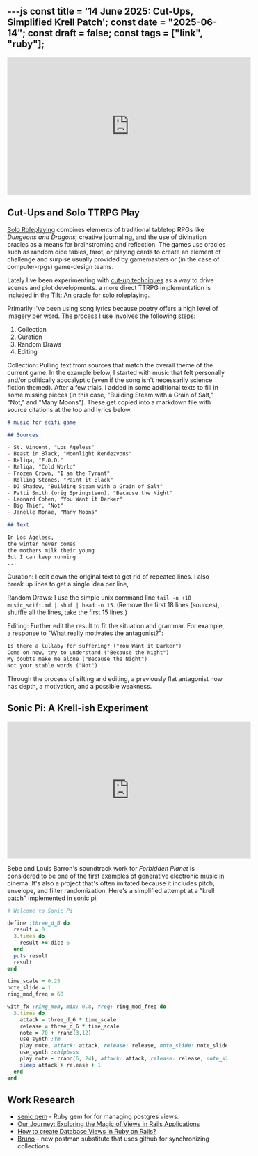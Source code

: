 ---js
const title = '14 June 2025: Cut-Ups, Simplified Krell Patch';
const date = "2025-06-14";
const draft = false;
const tags = ["link", "ruby"];
---

<iframe width="560" height="315" src="https://www.youtube.com/embed/UrfFHzqGBZI?si=fEakddz0v1WR7Epk" title="YouTube video player" frameborder="0" allow="accelerometer; autoplay; clipboard-write; encrypted-media; gyroscope; picture-in-picture; web-share" referrerpolicy="strict-origin-when-cross-origin" allowfullscreen></iframe>

## Cut-Ups and Solo TTRPG Play

[Solo Roleplaying](https://www.forbes.com/sites/robwieland/2023/11/25/now-is-a-great-time-to-check-out-solo-roleplaying/) combines elements of traditional tabletop RPGs like _Dungeons and Dragons,_ creative journaling, and the use of divination oracles as a means for brainstroming and reflection. The games use oracles such as random dice tables, tarot, or playing cards to create an element of challenge and surpise usually provided by gamemasters or (in the case of computer-rpgs) game-design teams.

Lately I've been experimenting with [cut-up techniques](https://en.wikipedia.org/wiki/Cut-up_technique) as a way to drive scenes and plot developments. a more direct TTRPG implementation is included in the [Tilt: An oracle for solo roleplaying](https://www.drivethrurpg.com/en/product/319632/tilt-an-oracle-for-solo-roleplaying).

Primarily I've been using song lyrics because poetry offers a high level of imagery per word. The process I use involves the following steps:

1. Collection
2. Curation
3. Random Draws
4. Editing

Collection: Pulling text from sources that match the overall theme of the current game. In the example below, I started with music that felt personally and/or politically apocalyptic (even if the song isn't necessarily science fiction themed). After a few trials, I added in some additional texts to fill in some missing pieces (in this case, "Building Steam with a Grain of Salt," "Not," and "Many Moons"). These get copied into a markdown file with source citations at the top and lyrics below.

```markdown
# music for scifi game

## Sources

- St. Vincent, "Los Ageless"
- Beast in Black, "Moonlight Rendezvous"
- Reliqa, "E.O.D."
- Reliqa, "Cold World"
- Frozen Crown, "I am the Tyrant"
- Rolling Stones, "Paint it Black"
- DJ Shadow, "Building Steam with a Grain of Salt"
- Patti Smith (orig Springsteen), "Because the Night"
- Leonard Cohen, "You Want it Darker"
- Big Thief, "Not"
- Janelle Monae, "Many Moons"

## Text

In Los Ageless,
the winter never comes
the mothers milk their young
But I can keep running
...
```

Curation: I edit down the original text to get rid of repeated lines. I also break up lines to get a single idea per line,

Random Draws: I use the simple unix command line `tail -n +18 music_scifi.md | shuf | head -n 15`. (Remove the first 18 lines (sources), shuffle all the lines, take the first 15 lines.)

Editing: Further edit the result to fit the situation and grammar. For example, a response to "What really motivates the antagonist?":

```markdown
Is there a lullaby for suffering? ("You Want it Darker")
Come on now, try to understand ("Because the Night")
My doubts make me alone ("Because the Night")
Not your stable words ("Not")
```

Through the process of sifting and editing, a previously flat antagonist now has depth, a motivation, and a possible weakness.

## Sonic Pi: A Krell-ish Experiment

<iframe width="560" height="315" src="https://www.youtube.com/embed/oNKhju6Pryg?si=SrIF1OpmEpfHI2fk" title="YouTube video player" frameborder="0" allow="accelerometer; autoplay; clipboard-write; encrypted-media; gyroscope; picture-in-picture; web-share" referrerpolicy="strict-origin-when-cross-origin" allowfullscreen></iframe>

Bebe and Louis Barron's soundtrack work for *Forbidden Planet* is considered to be one of the first examples of generative electronic music in cinema. It's also a project that's often imitated because it includes pitch, envelope, and filter randomization. Here's a simplified attempt at a "krell patch" implemented in sonic pi:

```ruby
# Welcome to Sonic Pi

define :three_d_6 do
  result = 0
  3.times do
    result += dice 6
  end
  puts result
  result
end

time_scale = 0.25
note_slide = 1
ring_mod_freq = 60

with_fx :ring_mod, mix: 0.8, freq: ring_mod_freq do
  3.times do
    attack = three_d_6 * time_scale
    release = three_d_6 * time_scale
    note = 70 + rrand(3,12)
    use_synth :fm
    play note, attack: attack, release: release, note_slide: note_slide
    use_synth :chipbass
    play note - rrand(6, 24), attack: attack, release: release, note_slide: note_slide
    sleep attack + release + 1
  end
end
```

## Work Research

- [senic gem](https://github.com/scenic-views/scenic) - Ruby gem for for managing postgres views.
- [Our Journey: Exploring the Magic of Views in Rails Applications](https://medium.com/@snapsheetclaims/our-journey-exploring-the-magic-of-views-in-rails-applications-28e5b3797254)
- [How to create Database Views in Ruby on Rails?](https://alisepehri.medium.com/how-to-create-database-views-in-ruby-on-rails-537f1a981e3d)
- [Bruno](https://www.usebruno.com/) - new postman substitute that uses github for synchronizing collections
